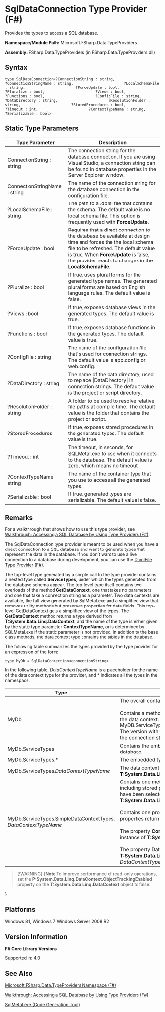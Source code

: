 # SqlDataConnection Type Provider (F#)

Provides the types to access a SQL database.

**Namespace/Module Path:** Microsoft.FSharp.Data.TypeProviders

**Assembly:** FSharp.Data.TypeProviders (in FSharp.Data.TypeProviders.dll)


## Syntax

```
type SqlDataConnection<?ConnectionString : string,                       ?ConnectionStringName : string,                       ?LocalSchemaFile : string,                       ?ForceUpdate : bool,                       ?Pluralize : bool,                       ?Views : bool,                       ?Functions : bool,                       ?ConfigFile : string,                       ?DataDirectory : string,                       ?ResolutionFolder : string,                       ?StoredProcedures : bool,                       ?Timeout : int,                       ?ContextTypeName : string,                       ?Serializable : bool>
```

## Static Type Parameters


|Type Parameter|Description|
|--------------|-----------|
|ConnectionString : string|The connection string for the database connection. If you are using Visual Studio, a connection string can be found in database properties in the Server Explorer window.|
|ConnectionStringName : string|The name of the connection string for the database connection in the configuration file.|
|?LocalSchemaFile : string|The path to a .dbml file that contains the schema. The default value is no local schema file. This option is frequently used with **ForceUpdate**.|
|?ForceUpdate : bool|Requires that a direct connection to the database be available at design time and forces the the local schema file to be refreshed. The default value is true. When **ForceUpdate** is false, the provider reacts to changes in the **LocalSchemaFile**.|
|?Pluralize : bool|If true, uses plural forms for the generated type names. The generated plural forms are based on English language rules. The default value is false.|
|?Views : bool|If true, exposes database views in the generated types. The default value is true.|
|?Functions : bool|If true, exposes database functions in the generated types. The default value is true.|
|?ConfigFile : string|The name of the configuration file that's used for connection strings. The default value is app.config or web.config.|
|?DataDirectory : string|The name of the data directory, used to replace &#124;DataDirectory&#124; in connection strings. The default value is the project or script directory.|
|?ResolutionFolder : string|A folder to be used to resolve relative file paths at compile time. The default value is the folder that contains the project or script.|
|?StoredProcedures|If true, exposes stored procedures in the generated types. The default value is true.|
|?Timeout : int|The timeout, in seconds, for SQLMetal.exe to use when it connects to the database. The default value is zero, which means no timeout.|
|?ContextTypeName : string|The name of the container type that you use to access all the generated types.|
|?Serializable : bool|If true, generated types are serializable. The default value is false.|

## Remarks
For a walkthrough that shows how to use this type provider, see [Walkthrough: Accessing a SQL Database by Using Type Providers &#40;F&#35;&#41;](Walkthrough%3A+Accessing+a+SQL+Database+by+Using+Type+Providers+%28FSharp%29.md).

The SqlDataConnection type provider is meant to be used when you have a direct connection to a SQL database and want to generate types that represent the data in the database. If you don’t want to use a live connection to a database during development, you can use the [DbmlFile Type Provider &#40;F&#35;&#41;](DbmlFile+Type+Provider+%28FSharp%29.md).

The top-level type generated by a simple call to the type provider contains a nested type called **ServiceTypes**, under which the types generated from the database schema appear. The top-level type itself contains two overloads of the method **GetDataContext**, one that takes no parameters and one that take a connection string as a parameter. Two data contexts are available, the full view generated by SqlMetal.exe and a simplified view that removes utility methods but preserves properties for data fields. This top-level GetDataContext gets a simplified view of the types. The **GetDataContext** method returns a type derived from **T:System.Data.Linq.DataContext**, and the name of the type is either given by the static type parameter **ContextTypeName**, or is determined by SQLMetal.exe if the static parameter is not provided. In addition to the base class methods, the data context type contains the tables in the database.

The following table summarizes the types provided by the type provider for an expression of the form:


```
type MyDb = SqlDataConnection<connectionString>
```
In the following table, *DataContextTypeName* is a placeholder for the name of the data context type for the provider, and &#42; indicates all the types in the namespace.



|Type|Description|
|----|-----------|
|MyDb|The overall container type.<br /><br />Contains a method **GetDataContext** that returns a simplified view of the data context. The method returns a new instance of MyDB.ServiceTypes.SimpleDataContextTypes.*DataContextTypeName*. The version with the connectionString parameter may be used when the connection string is determined at runtime.|
|MyDb.ServiceTypes|Contains the embedded full types and simplified types for the database.|
|MyDb.ServiceTypes.&#42;|The embedded types generated by SqlMetal.exe.|
|MyDb.ServiceTypes.*DataContextTypeName*|The data context type, inherited from **T:System.Data.Linq.DataContext**.|
|MyDb.ServiceTypes.SimpleDataContextTypes. *DataContextTypeName*|Contains one method for each method on the full context type, including stored procedures and functions, if the options for these have been selected. The methods return **T:System.Data.Linq.ISingleResult&#96;1**.<br /><br />Contains one property for each property of the full context type. The properties return **T:System.Data.Linq.Table&#96;1**.<br /><br />The property **Connection** gets the database connection as an instance of **T:System.Data.Common.DbConnection**.<br /><br />The property DataContext gets the full data context, of type **T:System.Data.Linq.DataContext**. This is the base type of the *DataContextTypeName* type generated by the type provider.|

>[!WARNING] {**Note** To improve performance of read-only operations, set the **P:System.Data.Linq.DataContext.ObjectTrackingEnabled** property on the **T:System.Data.Linq.DataContext** object to false.

}

## Platforms
Windows 8.1, Windows 7, Windows Server 2008 R2


## Version Information
**F# Core Library Versions**

Supported in: 4.0


## See Also
[Microsoft.FSharp.Data.TypeProviders Namespace &#40;F&#35;&#41;](Microsoft.FSharp.Data.TypeProviders+Namespace+%28FSharp%29.md)

[Walkthrough: Accessing a SQL Database by Using Type Providers &#40;F&#35;&#41;](Walkthrough%3A+Accessing+a+SQL+Database+by+Using+Type+Providers+%28FSharp%29.md)

[SqlMetal.exe &#40;Code Generation Tool&#41;](https://msdn.microsoft.com/en-us/library/bb386987)

